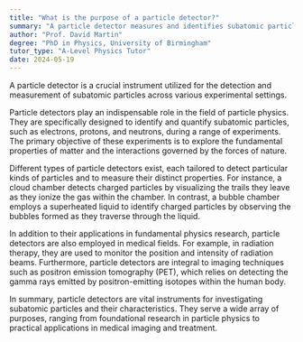```yaml
---
title: "What is the purpose of a particle detector?"
summary: "A particle detector measures and identifies subatomic particles in experiments, playing a crucial role in advancing our understanding of fundamental physics."
author: "Prof. David Martin"
degree: "PhD in Physics, University of Birmingham"
tutor_type: "A-Level Physics Tutor"
date: 2024-05-19
---
```


A particle detector is a crucial instrument utilized for the detection and measurement of subatomic particles across various experimental settings.

Particle detectors play an indispensable role in the field of particle physics. They are specifically designed to identify and quantify subatomic particles, such as electrons, protons, and neutrons, during a range of experiments. The primary objective of these experiments is to explore the fundamental properties of matter and the interactions governed by the forces of nature.

Different types of particle detectors exist, each tailored to detect particular kinds of particles and to measure their distinct properties. For instance, a cloud chamber detects charged particles by visualizing the trails they leave as they ionize the gas within the chamber. In contrast, a bubble chamber employs a superheated liquid to identify charged particles by observing the bubbles formed as they traverse through the liquid.

In addition to their applications in fundamental physics research, particle detectors are also employed in medical fields. For example, in radiation therapy, they are used to monitor the position and intensity of radiation beams. Furthermore, particle detectors are integral to imaging techniques such as positron emission tomography (PET), which relies on detecting the gamma rays emitted by positron-emitting isotopes within the human body.

In summary, particle detectors are vital instruments for investigating subatomic particles and their characteristics. They serve a wide array of purposes, ranging from foundational research in particle physics to practical applications in medical imaging and treatment.
    